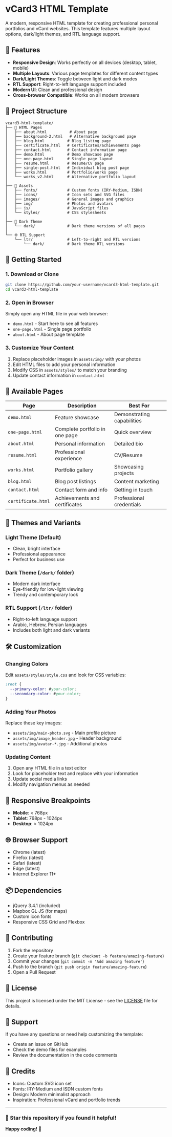 # vCard3 HTML Template

A modern, responsive HTML template for creating professional personal portfolios and vCard websites. This template features multiple layout options, dark/light themes, and RTL language support.

## 🌟 Features

- **Responsive Design**: Works perfectly on all devices (desktop, tablet, mobile)
- **Multiple Layouts**: Various page templates for different content types
- **Dark/Light Themes**: Toggle between light and dark modes
- **RTL Support**: Right-to-left language support included
- **Modern UI**: Clean and professional design
- **Cross-browser Compatible**: Works on all modern browsers

## 📁 Project Structure

```
vcard3-html-template/
├── 📄 HTML Pages
│   ├── about.html          # About page
│   ├── background-2.html   # Alternative background page
│   ├── blog.html          # Blog listing page
│   ├── certificate.html   # Certificates/achievements page
│   ├── contact.html       # Contact information page
│   ├── demo.html          # Demo showcase page
│   ├── one-page.html      # Single page layout
│   ├── resume.html        # Resume/CV page
│   ├── single-post.html   # Individual blog post page
│   ├── works.html         # Portfolio/works page
│   └── works_v2.html      # Alternative portfolio layout
│
├── 🎨 Assets
│   ├── fonts/             # Custom fonts (IRY-Medium, ISDN)
│   ├── icons/             # Icon sets and SVG files
│   ├── images/            # General images and graphics
│   ├── img/               # Photos and avatars
│   ├── js/                # JavaScript files
│   └── styles/            # CSS stylesheets
│
├── 🌙 Dark Theme
│   └── dark/              # Dark theme versions of all pages
│
└── 🌐 RTL Support
    └── ltr/               # Left-to-right and RTL versions
        └── dark/          # Dark theme RTL versions
```

## 🚀 Getting Started

### 1. Download or Clone

```bash
git clone https://github.com/your-username/vcard3-html-template.git
cd vcard3-html-template
```

### 2. Open in Browser

Simply open any HTML file in your web browser:

- `demo.html` - Start here to see all features
- `one-page.html` - Single page portfolio
- `about.html` - About page template

### 3. Customize Your Content

1. Replace placeholder images in `assets/img/` with your photos
2. Edit HTML files to add your personal information
3. Modify CSS in `assets/styles/` to match your branding
4. Update contact information in `contact.html`

## 🎯 Available Pages

| Page               | Description                    | Best For                   |
| ------------------ | ------------------------------ | -------------------------- |
| `demo.html`        | Feature showcase               | Demonstrating capabilities |
| `one-page.html`    | Complete portfolio in one page | Quick overview             |
| `about.html`       | Personal information           | Detailed bio               |
| `resume.html`      | Professional experience        | CV/Resume                  |
| `works.html`       | Portfolio gallery              | Showcasing projects        |
| `blog.html`        | Blog post listings             | Content marketing          |
| `contact.html`     | Contact form and info          | Getting in touch           |
| `certificate.html` | Achievements and certificates  | Professional credentials   |

## 🎨 Themes and Variants

### Light Theme (Default)

- Clean, bright interface
- Professional appearance
- Perfect for business use

### Dark Theme (`/dark/` folder)

- Modern dark interface
- Eye-friendly for low-light viewing
- Trendy and contemporary look

### RTL Support (`/ltr/` folder)

- Right-to-left language support
- Arabic, Hebrew, Persian languages
- Includes both light and dark variants

## 🛠️ Customization

### Changing Colors

Edit `assets/styles/style.css` and look for CSS variables:

```css
:root {
  --primary-color: #your-color;
  --secondary-color: #your-color;
}
```

### Adding Your Photos

Replace these key images:

- `assets/img/main-photo.svg` - Main profile picture
- `assets/img/image_header.jpg` - Header background
- `assets/img/avatar-*.jpg` - Additional photos

### Updating Content

1. Open any HTML file in a text editor
2. Look for placeholder text and replace with your information
3. Update social media links
4. Modify navigation menus as needed

## 📱 Responsive Breakpoints

- **Mobile**: < 768px
- **Tablet**: 768px - 1024px
- **Desktop**: > 1024px

## 🌐 Browser Support

- Chrome (latest)
- Firefox (latest)
- Safari (latest)
- Edge (latest)
- Internet Explorer 11+

## 📦 Dependencies

- jQuery 3.4.1 (included)
- Mapbox GL JS (for maps)
- Custom icon fonts
- Responsive CSS Grid and Flexbox

## 🤝 Contributing

1. Fork the repository
2. Create your feature branch (`git checkout -b feature/amazing-feature`)
3. Commit your changes (`git commit -m 'Add amazing feature'`)
4. Push to the branch (`git push origin feature/amazing-feature`)
5. Open a Pull Request

## 📄 License

This project is licensed under the MIT License - see the [LICENSE](LICENSE) file for details.

## 💬 Support

If you have any questions or need help customizing the template:

- Create an issue on GitHub
- Check the demo files for examples
- Review the documentation in the code comments

## 🎉 Credits

- Icons: Custom SVG icon set
- Fonts: IRY-Medium and ISDN custom fonts
- Design: Modern minimalist approach
- Inspiration: Professional vCard and portfolio trends

---

### 🌟 Star this repository if you found it helpful!

**Happy coding!** 🚀
